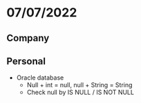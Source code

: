 # 07/07/2022

## Company

## Personal
- Oracle database
  - Null + int = null, null + String = String
  - Check null by IS NULL / IS NOT NULL
